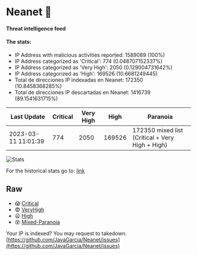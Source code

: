# Neanet :hocho:
#### Threat intelligence feed
#### The stats:

- IP Address with malicious activities reported: 1589089 (100%)
- IP Address categorized as 'Critical':  774 (0.048707152337%)
- IP Address categorized as 'Very High':  2050 (0.129004731642%)
- IP Address categorized as 'High':  169526 (10.6681249445)
- Total de direcciones IP indexadas en Neanet:  172350 (10.8458368285%)
- Total de direcciones IP descartadas en Neanet:  1416739 (89.1541631715%)

| Last Update | Critical | Very High | High | Paranoia |
| --- | --- | --- | --- | --- |
| 2023-03-11 11:01:39 | 774 | 2050 | 169526 | 172350 mixed list (Critical + Very High + High)|

![Stats](https://docs.google.com/spreadsheets/d/e/2PACX-1vSnaNMIXVabIpDJjufMlzH7poXnshF3mgd8Is1g9ytUEzVsP5my4Trn8f-xkoLLQ38xpL3HtmUexLo6/pubchart?oid=501124687&format=image)

For the historical stats go to: [link](/stats.csv)
## Raw
- :scream: [Critical](https://raw.githubusercontent.com/JavaGarcia/Neanet/master/blacklists/neanet_critical.txt)
- :fearful: [VeryHigh](https://raw.githubusercontent.com/JavaGarcia/Neanet/master/blacklists/neanet_veryHigh.txtt)
- :frowning: [High](https://raw.githubusercontent.com/JavaGarcia/Neanet/master/blacklists/neanet_high.txt)
- :dizzy_face: [Mixed-Paranoia](https://raw.githubusercontent.com/JavaGarcia/Neanet/master/blacklists/neanet_all.txt)


Your IP is indexed? You may request to takedown. [https://github.com/JavaGarcia/Neanet/issues](https://github.com/JavaGarcia/Neanet/issues)























































































































































































































































































































































































































































































































































































































































































































































































































































































































































































































































































































































































































































































































































































































































































































































































































































































































































































































































































































































































































































































































































































































































































































































































































































































































































































































































































































































































































































































































































































































































































































































































































































































































































































































































































































































































































































































































































































































































































































































































































































































































































































































































































































































































































































































































































































































































































































































































































































































































































































































































































































































































































































































































































































































































































































































































































































































































































































































































































































































































































































































































































































































































































































































































































































































































































































































































































































































































































































































































































































































































































































































































































































































































































































































































































































































































































































































































































































































































































































































































































































































































































































































































































































































































































































































































































































































































































































































































































































































































































































































































































































































































































































































































































































































































































































































































































































































































































































































































































































































































